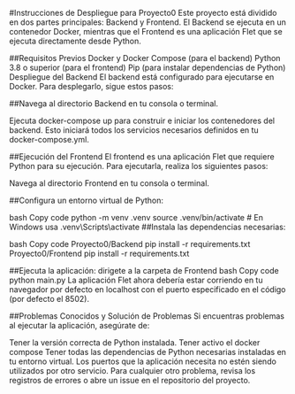 
#Instrucciones de Despliegue para Proyecto0
Este proyecto está dividido en dos partes principales: Backend y Frontend. El Backend se ejecuta en un contenedor Docker, mientras que el Frontend es una aplicación Flet que se ejecuta directamente desde Python.

##Requisitos Previos
Docker y Docker Compose (para el backend)
Python 3.8 o superior (para el frontend)
Pip (para instalar dependencias de Python)
Despliegue del Backend
El backend está configurado para ejecutarse en Docker. Para desplegarlo, sigue estos pasos:

##Navega al directorio Backend en tu consola o terminal.

Ejecuta docker-compose up para construir e iniciar los contenedores del backend.
Esto iniciará todos los servicios necesarios definidos en tu docker-compose.yml.

##Ejecución del Frontend
El frontend es una aplicación Flet que requiere Python para su ejecución. Para ejecutarla, realiza los siguientes pasos:

Navega al directorio Frontend en tu consola o terminal.

##Configura un entorno virtual de Python:

bash
Copy code
python -m venv .venv
source .venv/bin/activate  # En Windows usa .venv\Scripts\activate
##Instala las dependencias necesarias:

bash
Copy code
Proyecto0/Backend pip install -r requirements.txt
Proyecto0/Frontend pip install -r requirements.txt

##Ejecuta la aplicación:
dirigete a la carpeta de Frontend
bash
Copy code
python main.py
La aplicación Flet ahora debería estar corriendo en tu navegador por defecto en localhost con el puerto especificado en el código (por defecto el 8502).

##Problemas Conocidos y Solución de Problemas
Si encuentras problemas al ejecutar la aplicación, asegúrate de:

Tener la versión correcta de Python instalada.
Tener activo el docker compose
Tener todas las dependencias de Python necesarias instaladas en tu entorno virtual.
Los puertos que la aplicación necesita no estén siendo utilizados por otro servicio.
Para cualquier otro problema, revisa los registros de errores o abre un issue en el repositorio del proyecto.
